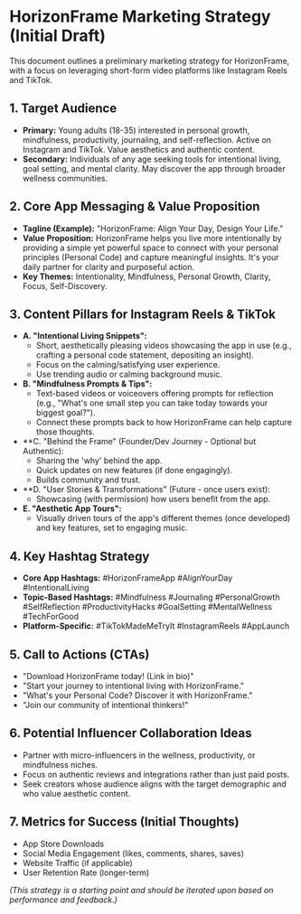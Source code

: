 # HorizonFrame Marketing Strategy (Initial Draft)

This document outlines a preliminary marketing strategy for HorizonFrame, with a focus on leveraging short-form video platforms like Instagram Reels and TikTok.

## 1. Target Audience

*   **Primary:** Young adults (18-35) interested in personal growth, mindfulness, productivity, journaling, and self-reflection. Active on Instagram and TikTok. Value aesthetics and authentic content.
*   **Secondary:** Individuals of any age seeking tools for intentional living, goal setting, and mental clarity. May discover the app through broader wellness communities.

## 2. Core App Messaging & Value Proposition

*   **Tagline (Example):** "HorizonFrame: Align Your Day, Design Your Life."
*   **Value Proposition:** HorizonFrame helps you live more intentionally by providing a simple yet powerful space to connect with your personal principles (Personal Code) and capture meaningful insights. It's your daily partner for clarity and purposeful action.
*   **Key Themes:** Intentionality, Mindfulness, Personal Growth, Clarity, Focus, Self-Discovery.

## 3. Content Pillars for Instagram Reels & TikTok

*   **A. "Intentional Living Snippets":**
    *   Short, aesthetically pleasing videos showcasing the app in use (e.g., crafting a personal code statement, depositing an insight).
    *   Focus on the calming/satisfying user experience.
    *   Use trending audio or calming background music.
*   **B. "Mindfulness Prompts & Tips":**
    *   Text-based videos or voiceovers offering prompts for reflection (e.g., "What's one small step you can take today towards your biggest goal?").
    *   Connect these prompts back to how HorizonFrame can help capture those thoughts.
*   **C. "Behind the Frame" (Founder/Dev Journey - Optional but Authentic):
    *   Sharing the 'why' behind the app.
    *   Quick updates on new features (if done engagingly).
    *   Builds community and trust.
*   **D. "User Stories & Transformations" (Future - once users exist):
    *   Showcasing (with permission) how users benefit from the app.
*   **E. "Aesthetic App Tours":**
    *   Visually driven tours of the app's different themes (once developed) and key features, set to engaging music.

## 4. Key Hashtag Strategy

*   **Core App Hashtags:** #HorizonFrameApp #AlignYourDay #IntentionalLiving
*   **Topic-Based Hashtags:** #Mindfulness #Journaling #PersonalGrowth #SelfReflection #ProductivityHacks #GoalSetting #MentalWellness #TechForGood
*   **Platform-Specific:** #TikTokMadeMeTryIt #InstagramReels #AppLaunch

## 5. Call to Actions (CTAs)

*   "Download HorizonFrame today! (Link in bio)"
*   "Start your journey to intentional living with HorizonFrame."
*   "What's your Personal Code? Discover it with HorizonFrame."
*   "Join our community of intentional thinkers!"

## 6. Potential Influencer Collaboration Ideas

*   Partner with micro-influencers in the wellness, productivity, or mindfulness niches.
*   Focus on authentic reviews and integrations rather than just paid posts.
*   Seek creators whose audience aligns with the target demographic and who value aesthetic content.

## 7. Metrics for Success (Initial Thoughts)

*   App Store Downloads
*   Social Media Engagement (likes, comments, shares, saves)
*   Website Traffic (if applicable)
*   User Retention Rate (longer-term)

*(This strategy is a starting point and should be iterated upon based on performance and feedback.)*
